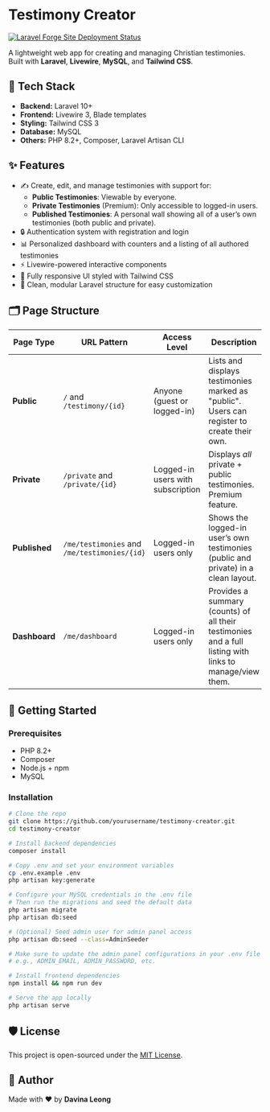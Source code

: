 # Testimony Creator

[![Laravel Forge Site Deployment Status](https://img.shields.io/endpoint?url=https%3A%2F%2Fforge.laravel.com%2Fsite-badges%2F369ec21c-2860-46e0-a628-5ded897a238a%3Flabel%3D1&style=plastic)](https://forge.laravel.com/servers/922188/sites/2728199)

A lightweight web app for creating and managing Christian testimonies. Built with **Laravel**, **Livewire**, **MySQL**, and **Tailwind CSS**.

## 🔧 Tech Stack

-   **Backend:** Laravel 10+
-   **Frontend:** Livewire 3, Blade templates
-   **Styling:** Tailwind CSS 3
-   **Database:** MySQL
-   **Others:** PHP 8.2+, Composer, Laravel Artisan CLI

## ✨ Features

-   ✍️ Create, edit, and manage testimonies with support for:
    -   **Public Testimonies**: Viewable by everyone.
    -   **Private Testimonies** (Premium): Only accessible to logged-in users.
    -   **Published Testimonies**: A personal wall showing all of a user’s own testimonies (both public and private).
-   🔒 Authentication system with registration and login
-   📊 Personalized dashboard with counters and a listing of all authored testimonies
-   ⚡ Livewire-powered interactive components
-   🎨 Fully responsive UI styled with Tailwind CSS
-   🔌 Clean, modular Laravel structure for easy customization

## 🗂️ Page Structure

| Page Type     | URL Pattern                                  | Access Level                      | Description                                                                                             |
| ------------- | -------------------------------------------- | --------------------------------- | ------------------------------------------------------------------------------------------------------- |
| **Public**    | `/` and `/testimony/{id}`                    | Anyone (guest or logged-in)       | Lists and displays testimonies marked as "public". Users can register to create their own.              |
| **Private**   | `/private` and `/private/{id}`               | Logged-in users with subscription | Displays _all_ private + public testimonies. Premium feature.                                           |
| **Published** | `/me/testimonies` and `/me/testimonies/{id}` | Logged-in users only              | Shows the logged-in user’s own testimonies (public and private) in a clean layout.                      |
| **Dashboard** | `/me/dashboard`                              | Logged-in users only              | Provides a summary (counts) of all their testimonies and a full listing with links to manage/view them. |

## 🚀 Getting Started

### Prerequisites

-   PHP 8.2+
-   Composer
-   Node.js + npm
-   MySQL

### Installation

```bash
# Clone the repo
git clone https://github.com/yourusername/testimony-creator.git
cd testimony-creator

# Install backend dependencies
composer install

# Copy .env and set your environment variables
cp .env.example .env
php artisan key:generate

# Configure your MySQL credentials in the .env file
# Then run the migrations and seed the default data
php artisan migrate
php artisan db:seed

# (Optional) Seed admin user for admin panel access
php artisan db:seed --class=AdminSeeder

# Make sure to update the admin panel configurations in your .env file
# e.g., ADMIN_EMAIL, ADMIN_PASSWORD, etc.

# Install frontend dependencies
npm install && npm run dev

# Serve the app locally
php artisan serve
```

## 🛡️ License

This project is open-sourced under the [MIT License](LICENSE).

## 🙌 Author

Made with ❤️ by **Davina Leong**
